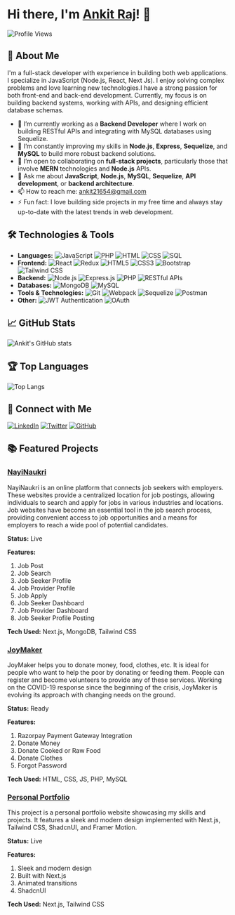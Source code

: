 # Hi there, I'm [Ankit Raj](https://ankitcodes.vercel.app/)! 👋

![Profile Views](https://komarev.com/ghpvc/?username=AnkitRaj20&color=lightgrey)

## 🚀 About Me
I'm a full-stack developer with experience in building both web applications. I specialize in JavaScript (Node.js, React, Next Js). I enjoy solving complex problems and love learning new technologies.I have a strong passion for both front-end and back-end development. Currently, my focus is on building backend systems, working with APIs, and designing efficient database schemas.

- 🔭 I’m currently working as a **Backend Developer** where I work on building RESTful APIs and integrating with MySQL databases using Sequelize.
- 🌱 I’m constantly improving my skills in **Node.js**, **Express**, **Sequelize**, and **MySQL** to build more robust backend solutions.
- 👯 I’m open to collaborating on **full-stack projects**, particularly those that involve **MERN** technologies and **Node.js** APIs.
- 💬 Ask me about **JavaScript**, **Node.js**, **MySQL**, **Sequelize**, **API development**, or **backend architecture**.
- 📫 How to reach me: [ankit21654@gmail.com](mailto:ankit21654@gmail.com)
- ⚡ Fun fact: I love building side projects in my free time and always stay up-to-date with the latest trends in web development.

## 🛠️ Technologies & Tools
- **Languages:** ![JavaScript](https://img.shields.io/badge/-JavaScript-black?style=flat&logo=javascript) ![PHP](https://img.shields.io/badge/-PHP-black?style=flat&logo=php) ![HTML](https://img.shields.io/badge/-HTML-black?style=flat&logo=html5) ![CSS](https://img.shields.io/badge/-CSS-black?style=flat&logo=css3) ![SQL](https://img.shields.io/badge/-SQL-black?style=flat&logo=sql)
- **Frontend:** ![React](https://img.shields.io/badge/-React-black?style=flat&logo=react) ![Redux](https://img.shields.io/badge/-Redux-black?style=flat&logo=redux) ![HTML5](https://img.shields.io/badge/-HTML5-black?style=flat&logo=html5) ![CSS3](https://img.shields.io/badge/-CSS3-black?style=flat&logo=css3) ![Bootstrap](https://img.shields.io/badge/-Bootstrap-black?style=flat&logo=bootstrap) ![Tailwind CSS](https://img.shields.io/badge/-Tailwind_CSS-black?style=flat&logo=tailwind-css)
- **Backend:** ![Node.js](https://img.shields.io/badge/-Node.js-black?style=flat&logo=node.js) ![Express.js](https://img.shields.io/badge/-Express.js-black?style=flat&logo=express) ![PHP](https://img.shields.io/badge/-PHP-black?style=flat&logo=php) ![RESTful APIs](https://img.shields.io/badge/-RESTful_APIs-black?style=flat&logo=api)
- **Databases:** ![MongoDB](https://img.shields.io/badge/-MongoDB-black?style=flat&logo=mongodb) ![MySQL](https://img.shields.io/badge/-MySQL-black?style=flat&logo=mysql)
- **Tools & Technologies:** ![Git](https://img.shields.io/badge/-Git-black?style=flat&logo=git) ![Webpack](https://img.shields.io/badge/-Webpack-black?style=flat&logo=webpack) ![Sequelize](https://img.shields.io/badge/-Sequelize-black?style=flat&logo=sequelize) ![Postman](https://img.shields.io/badge/-Postman-black?style=flat&logo=postman)
- **Other:** ![JWT Authentication](https://img.shields.io/badge/-JWT_Authentication-black?style=flat&logo=json-web-tokens) ![OAuth](https://img.shields.io/badge/-OAuth-black?style=flat&logo=oauth)

## 📈 GitHub Stats
![Ankit's GitHub stats](https://github-readme-stats.vercel.app/api?username=AnkitRaj20&show_icons=true&theme=radical)

## 🏆 Top Languages
![Top Langs](https://github-readme-stats.vercel.app/api/top-langs/?username=AnkitRaj20&layout=compact&theme=radical)

## 🔗 Connect with Me
[![LinkedIn](https://img.shields.io/badge/-LinkedIn-blue?style=flat&logo=linkedin)](https://www.linkedin.com/in/ankit-raj-716781254/) [![Twitter](https://img.shields.io/badge/-Twitter-blue?style=flat&logo=twitter)](https://x.com/Ankit_raj_177) [![GitHub](https://img.shields.io/badge/-GitHub-black?style=flat&logo=github)](https://github.com/AnkitRaj20)

## 📚 Featured Projects

### [NayiNaukri](https://nayinaukri.netlify.app)
NayiNaukri is an online platform that connects job seekers with employers. These websites provide a centralized location for job postings, allowing individuals to search and apply for jobs in various industries and locations. Job websites have become an essential tool in the job search process, providing convenient access to job opportunities and a means for employers to reach a wide pool of potential candidates.

**Status:** Live

**Features:**
1. Job Post
2. Job Search
3. Job Seeker Profile
4. Job Provider Profile
5. Job Apply
6. Job Seeker Dashboard
7. Job Provider Dashboard
8. Job Seeker Profile Posting

**Tech Used:** Next.js, MongoDB, Tailwind CSS

### [JoyMaker](https://github.com/AnkitRaj20/joymaker/tree/main)
JoyMaker helps you to donate money, food, clothes, etc. It is ideal for people who want to help the poor by donating or feeding them. People can register and become volunteers to provide any of these services. Working on the COVID-19 response since the beginning of the crisis, JoyMaker is evolving its approach with changing needs on the ground.

**Status:** Ready

**Features:**
1. Razorpay Payment Gateway Integration
2. Donate Money
3. Donate Cooked or Raw Food
4. Donate Clothes
5. Forgot Password

**Tech Used:** HTML, CSS, JS, PHP, MySQL

### [Personal Portfolio](https://ankitcodes.vercel.app/)
This project is a personal portfolio website showcasing my skills and projects. It features a sleek and modern design implemented with Next.js, Tailwind CSS, ShadcnUI, and Framer Motion.

**Status:** Live

**Features:**
1. Sleek and modern design
2. Built with Next.js
3. Animated transitions
4. ShadcnUI

**Tech Used:** Next.js, Tailwind CSS

<!-- BLOG-POST-LIST:START
## 📝 Blog Posts
- [How I Built a Full-Stack Application](https://yourblog.com/post1)
- [Understanding Asynchronous JavaScript](https://yourblog.com/post2)
- [Guide to Spring Boot](https://yourblog.com/post3)
BLOG-POST-LIST:END -->
<!--
## Hi there, I'm Ankit raj 👋

Welcome to my GitHub profile! I'm a passionate **Full Stack Developer** specializing in the **MERN stack (MongoDB, Express, React, Node.js)**, and currently working as a **Backend Developer** with **Node.js** and **MySQL** using **Sequelize**. I enjoy building scalable and efficient applications, solving complex problems, and contributing to the open-source tecj community. Here, you'll find a collection of projects that I'm working on, as well as repositories that showcase my skills and interests.

## 🚀 About Me
I'm a full-stack developer with experience in building both web applications. I specialize in JavaScript (Node.js, React, Next Js). I enjoy solving complex problems and love learning new technologies.I have a strong passion for both front-end and back-end development. Currently, my focus is on building backend systems, working with APIs, and designing efficient database schemas.

- 🔭 I’m currently working as a **Backend Developer** where I work on building RESTful APIs and integrating with MySQL databases using Sequelize.
- 🌱 I’m constantly improving my skills in **Node.js**, **Express**, **Sequelize**, and **MySQL** to build more robust backend solutions.
- 👯 I’m open to collaborating on **full-stack projects**, particularly those that involve **MERN** technologies and **Node.js** APIs.
- 💬 Ask me about **JavaScript**, **Node.js**, **MySQL**, **Sequelize**, **API development**, or **backend architecture**.
- 📫 How to reach me: [ankit21654@gmail.com](mailto:ankit21654@gmail.com)
- ⚡ Fun fact: I love building side projects in my free time and always stay up-to-date with the latest trends in web development.

## 🛠️ Technologies & Skills

- **Languages**: JavaScript (Node.js, React, Next.js), HTML, CSS, PHP, SQL
- **Frontend**: React, Redux, HTML5, CSS3, Bootstrap, Tailwind
- **Backend**: Node.js, Express.js, RESTful APIs, PHP
- **Databases**: MongoDB, MySQL
- **Tools & Technologies**: Git, Webpack, Redux, RESTful APIs, Sequelize, Postman
- **Other**: JWT Authentication, OAuth

## 🌍 Let's Connect
-->

<!---------END-------------------->

<!--
## 🔥 Featured Projects

### [Project 1: Personal Budget Tracker](https://github.com/yourusername/budget-tracker)
A full-stack application built using **React** for the frontend and **Node.js/Express** for the backend. Users can track their personal finances, manage expenses, and visualize spending trends.
- **Tech Stack**: React, Node.js, Express, MySQL (with Sequelize)
- **Features**: User authentication, expense categories, data visualization, CRUD operations

### [Project 2: E-Commerce Backend API](https://github.com/yourusername/ecommerce-backend)
A **Node.js/Express** API for an e-commerce application, supporting product listings, user authentication, and order management.
- **Tech Stack**: Node.js, Express, MySQL (with Sequelize)
- **Features**: Product management, user authentication, JWT tokens, order processing

### [Project 3: Blog Platform API](https://github.com/yourusername/blog-api)
A backend API for a blog platform built with **Node.js** and **MySQL**. This project includes features like user authentication, post creation, comments, and likes.
- **Tech Stack**: Node.js, Express, MySQL (with Sequelize)
- **Features**: RESTful API, user authentication, CRUD operations, comments system


### [Project 1: Personal Finance Tracker](https://github.com/johndoe/finance-tracker)
A personal finance tracking app built with React and Firebase. Users can log their income, expenses, and visualize their spending habits over time.
- **Tech Stack**: React, Firebase, CSS
- **Features**: Authentication, Expense categories, Data visualization

### [Project 2: Movie Search App](https://github.com/johndoe/movie-search)
A simple movie search app that fetches data from The Movie Database (TMDb) API. Allows users to search for movies and see detailed information about them.
- **Tech Stack**: React, Axios, TMDb API
- **Features**: Search functionality, Movie details, Pagination

### [Project 3: Python Web Scraper](https://github.com/johndoe/python-web-scraper)
A Python-based web scraper to extract and parse data from e-commerce websites for price comparison.
- **Tech Stack**: Python, BeautifulSoup, Requests
- **Features**: Web scraping, CSV export, Data cleaning

## 🌍 Let's Connect

- [LinkedIn](https://www.linkedin.com/in/johndoe) | [Twitter](https://twitter.com/johndoe) | [Website](https://johndoe.com) | [Email](mailto:john.doe@email.com)

## 📊 GitHub Stats

![John's GitHub Stats](https://github-readme-stats.vercel.app/api?username=johndoe&show_icons=true&count_private=true&hide=prs)

## 🏆 GitHub Contributions

![John's GitHub Contributions](https://github-readme-streak-stats.herokuapp.com/?user=johndoe)
-->


<!--
**AnkitRaj20/AnkitRaj20** is a ✨ _special_ ✨ repository because its `README.md` (this file) appears on your GitHub profile.

Here are some ideas to get you started:

- 🔭 I’m currently working on ...
- 🌱 I’m currently learning ...
- 👯 I’m looking to collaborate on ...
- 🤔 I’m looking for help with ...
- 💬 Ask me about ...
- 📫 How to reach me: ...
- 😄 Pronouns: ...
- ⚡ Fun fact: ...
-->
